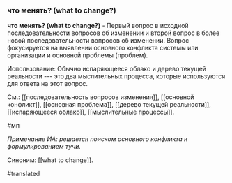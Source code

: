 ### что менять? (what to change?)

**что менять? (what to change?)** - Первый вопрос в исходной последовательности вопросов об изменении и второй вопрос в более новой последовательности вопросов об изменении. Вопрос фокусируется на выявлении основного конфликта системы или организации и основной проблемы (проблем).

Использование: Обычно испаряющееся облако и дерево текущей реальности --- это два мыслительных процесса, которые используются для ответа на этот вопрос.

См.: [[последовательность вопросов изменения]], [[основной конфликт]], [[основная проблема]], [[дерево текущей реальности]], [[испаряющееся облако]], [[мыслительные процессы]].

#мп

*Примечание ИА: решается поиском основного конфликта и формулированием тучи.*

Синоним: [[what to change]].

#translated

